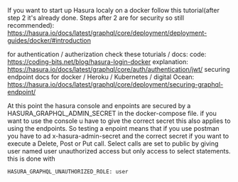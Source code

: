 If you want to start up Hasura localy on a docker follow this tutorial(after step 2 it's already done. Steps after 2 are for security so still recommended):
https://hasura.io/docs/latest/graphql/core/deployment/deployment-guides/docker/#introduction

for authentication / autherization check these toturials / docs:
    code:
    https://coding-bits.net/blog/hasura-login-docker
    explanation:
    https://hasura.io/docs/latest/graphql/core/auth/authentication/jwt/ 
    securing endpoint docs for docker / Heroku / Kubernetes / digital Ocean:
    https://hasura.io/docs/latest/graphql/core/deployment/securing-graphql-endpoint/


At this point the hasura console and enpoints are secured by a HASURA_GRAPHQL_ADMIN_SECRET in the docker-compose file.
if you want to use the console u have to give the correct secret this also applies to using the endpoints. So testing a enpoint means that if you use postman you have to ad x-hasura-admin-secret and the correct secret if you want to execute a Delete, Post or Put call.
Select calls are set to public by giving user named user unauthorized access but only access to select statements.
this is done with
```
HASURA_GRAPHQL_UNAUTHORIZED_ROLE: user
```

